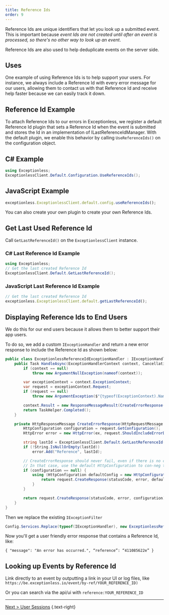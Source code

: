 ```yaml
---
title: Reference Ids
order: 9
---
```

Reference Ids are unique identifiers that let you look up a submitted event. This is important because _event Ids are not created until after an event is processed, so there's no other way to look up an event_.

Reference Ids are also used to help deduplicate events on the server side.

## Uses

One example of using Reference Ids is to help support your users. For instance, we always include a Reference Id with every error message for our users, allowing them to contact us with that Reference Id and receive help faster because we can easily track it down.

## Reference Id Example

To attach Reference Ids to our errors in Exceptionless, we register a default Reference Id plugin that sets a Reference Id when the event is submitted and stores the Id in an implementation of ILastReferenceIdManager. With the default plugin, we enable this behavior by calling `UseReferenceIds()` on the configuration object.

## C# Example

```csharp
using Exceptionless;
ExceptionlessClient.Default.Configuration.UseReferenceIds();
```

## JavaScript Example

```javascript
exceptionless.ExceptionlessClient.default.config.useReferenceIds();
```

You can also create your own plugin to create your own Reference Ids.

## Get Last Used Reference Id

Call `GetLastReferenceId()` on the `ExceptionlessClient` instance.

### C# Last Reference Id Example

```csharp
using Exceptionless;
// Get the last created Reference Id
ExceptionlessClient.Default.GetLastReferenceId();
```

### JavaScript Last Reference Id Example

```javascript
// Get the last created Reference Id
exceptionless.ExceptionlessClient.default.getLastReferenceId();
```

## Displaying Reference Ids to End Users

We do this for our end users because it allows them to better support their app users.

To do so, we add a custom `IExceptionHandler` and return a new error response to include the Reference Id as shown below:

```csharp
public class ExceptionlessReferenceIdExceptionHandler : IExceptionHandler {
    public Task HandleAsync(ExceptionHandlerContext context, CancellationToken cancellationToken) {
        if (context == null)
            throw new ArgumentNullException(nameof(context));

        var exceptionContext = context.ExceptionContext;
        var request = exceptionContext.Request;
        if (request == null)
            throw new ArgumentException($"{typeof(ExceptionContext).Name}.{"Request"} must not be null", nameof(context));

        context.Result = new ResponseMessageResult(CreateErrorResponse(request, exceptionContext.Exception, HttpStatusCode.InternalServerError));
        return TaskHelper.Completed();
    }

    private HttpResponseMessage CreateErrorResponse(HttpRequestMessage request, Exception ex, HttpStatusCode statusCode) {
        HttpConfiguration configuration = request.GetConfiguration();
        HttpError error = new HttpError(ex, request.ShouldIncludeErrorDetail());

        string lastId = ExceptionlessClient.Default.GetLastReferenceId();
        if (!String.IsNullOrEmpty(lastId))
            error.Add("Reference", lastId);

        // CreateErrorResponse should never fail, even if there is no configuration associated with the request
        // In that case, use the default HttpConfiguration to con-neg the response media type
        if (configuration == null) {
            using (HttpConfiguration defaultConfig = new HttpConfiguration()) {
                return request.CreateResponse(statusCode, error, defaultConfig);
            }
        }

        return request.CreateResponse(statusCode, error, configuration);
    }
}
```

Then we replace the existing `IExceptionFilter`

```csharp
Config.Services.Replace(typeof(IExceptionHandler), new ExceptionlessReferenceIdExceptionHandler());
```

Now you'll get a user friendly error response that contains a Reference Id, like:

`{
  "message": "An error has occurred.",
  “reference”: “411085622e”
}`

## Looking up Events by Reference Id

Link directly to an event by outputting a link in your UI or log files, like
`https://be.exceptionless.io/event/by-ref/YOUR_REFERENCE_ID)`

Or you can search via the api/ui with `reference:YOUR_REFERENCE_ID`

---

[Next > User Sessions](user-sessions.md) {.text-right}
